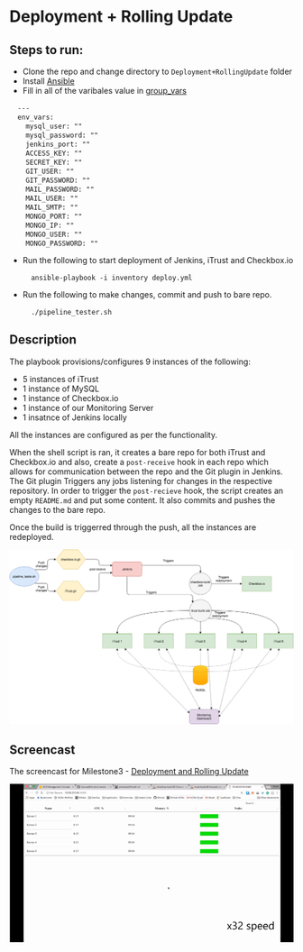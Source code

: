 # Deployment + Rolling Update

## Steps to run:
+ Clone the repo and change directory to `Deployment+RollingUpdate` folder
+ Install [Ansible](./getAnsible.sh)
+ Fill in all of the varibales value in [group_vars](./group_vars/all/vars.yml)
```
  ---
  env_vars:
    mysql_user: ""
    mysql_password: ""
    jenkins_port: ""
    ACCESS_KEY: ""
    SECRET_KEY: ""
    GIT_USER: ""
    GIT_PASSWORD: ""
    MAIL_PASSWORD: ""
    MAIL_USER: ""
    MAIL_SMTP: ""
    MONGO_PORT: ""
    MONGO_IP: ""
    MONGO_USER: ""
    MONGO_PASSWORD: ""
```
+ Run the following to start deployment of Jenkins, iTrust and Checkbox.io
  ```
    ansible-playbook -i inventory deploy.yml
  ```
+ Run the following to make changes, commit and push to bare repo.
  ```
    ./pipeline_tester.sh
  ```
## Description
The playbook provisions/configures 9 instances of the following:
* 5 instances of iTrust
* 1 instance of MySQL
* 1 instance of Checkbox.io
* 1 instance of our Monitoring Server
* 1 insatnce of Jenkins locally

All the instances are configured as per the functionality.

When the shell script is ran, it creates a bare repo for both iTrust and Checkbox.io and also, create a `post-receive` hook in each repo which allows for communication between the repo and the Git plugin in Jenkins. The Git plugin Triggers any jobs listening for changes in the respective repository. In order to trigger the `post-recieve` hook, the script creates an empty `README.md` and put some content. It also commits and pushes the changes to the bare repo.

Once the build is triggerred through the push, all the instances are redeployed.


![](../tutorial-material/Pipeline.png)


## Screencast
The screencast for Milestone3 - [ Deployment and Rolling Update ](https://youtu.be/OgyeE7KXN0s)


![](../tutorial-material/Rolling-Update.gif)
